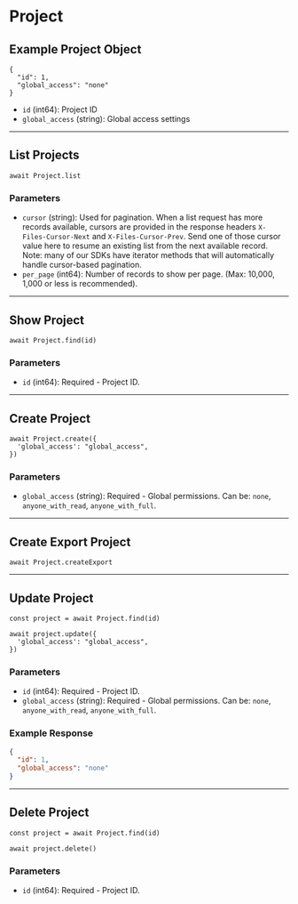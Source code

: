 # Project

## Example Project Object

```
{
  "id": 1,
  "global_access": "none"
}
```

* `id` (int64): Project ID
* `global_access` (string): Global access settings

---

## List Projects

```
await Project.list
```


### Parameters

* `cursor` (string): Used for pagination.  When a list request has more records available, cursors are provided in the response headers `X-Files-Cursor-Next` and `X-Files-Cursor-Prev`.  Send one of those cursor value here to resume an existing list from the next available record.  Note: many of our SDKs have iterator methods that will automatically handle cursor-based pagination.
* `per_page` (int64): Number of records to show per page.  (Max: 10,000, 1,000 or less is recommended).

---

## Show Project

```
await Project.find(id)
```


### Parameters

* `id` (int64): Required - Project ID.

---

## Create Project

```
await Project.create({
  'global_access': "global_access",
})
```


### Parameters

* `global_access` (string): Required - Global permissions.  Can be: `none`, `anyone_with_read`, `anyone_with_full`.

---

## Create Export Project

```
await Project.createExport
```


---

## Update Project

```
const project = await Project.find(id)

await project.update({
  'global_access': "global_access",
})
```

### Parameters

* `id` (int64): Required - Project ID.
* `global_access` (string): Required - Global permissions.  Can be: `none`, `anyone_with_read`, `anyone_with_full`.

### Example Response

```json
{
  "id": 1,
  "global_access": "none"
}
```

---

## Delete Project

```
const project = await Project.find(id)

await project.delete()
```

### Parameters

* `id` (int64): Required - Project ID.

